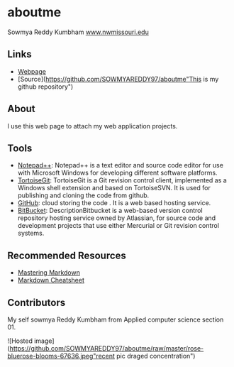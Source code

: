 # aboutme

Sowmya Reddy Kumbham
www.nwmissouri.edu
## Links

- [Webpage](https://sowmyareddy97.github.io/aboutme/ "This is about me Webpage")
- [Source](https://github.com/SOWMYAREDDY97/aboutme"This is my github repository")

## About

I use this web page to attach my web application projects.
## Tools

- [Notepad++](https://notepad-plus-plus.org/download/v7.6.2.html): Notepad++ is a text editor and source code editor for use with Microsoft Windows for developing different software platforms.
- [TortoiseGit](https://tortoisegit.org/download/): TortoiseGit is a Git revision control client, implemented as a Windows shell extension and based on TortoiseSVN. It is used for publishing and cloning the code from github.
- [GitHub](https://github.com/): cloud storing the code . It is a web based hosting service.
- [BitBucket](https://bitbucket.org/product): DescriptionBitbucket is a web-based version control repository hosting service owned by Atlassian, for source code and development projects that use either Mercurial or Git revision control systems.

## Recommended Resources

- [Mastering Markdown](https://guides.github.com/features/mastering-markdown/ "Mastering Markdown")
- [Markdown Cheatsheet](https://github.com/adam-p/markdown-here/wiki/Markdown-Cheatsheet "Markdown cheet sheet")

## Contributors

My self sowmya Reddy Kumbham from Applied computer science section 01.

![Hosted image](https://github.com/SOWMYAREDDY97/aboutme/raw/master/rose-bluerose-blooms-67636.jpeg"recent pic draged concentration")
